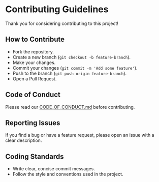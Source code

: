 # Contributing Guidelines

Thank you for considering contributing to this project!

## How to Contribute

- Fork the repository.
- Create a new branch (`git checkout -b feature-branch`).
- Make your changes.
- Commit your changes (`git commit -m 'Add some feature'`).
- Push to the branch (`git push origin feature-branch`).
- Open a Pull Request.

## Code of Conduct

Please read our [CODE_OF_CONDUCT.md](CODE_OF_CONDUCT.md) before contributing.

## Reporting Issues

If you find a bug or have a feature request, please open an issue with a clear description.

## Coding Standards

- Write clear, concise commit messages.
- Follow the style and conventions used in the project.
